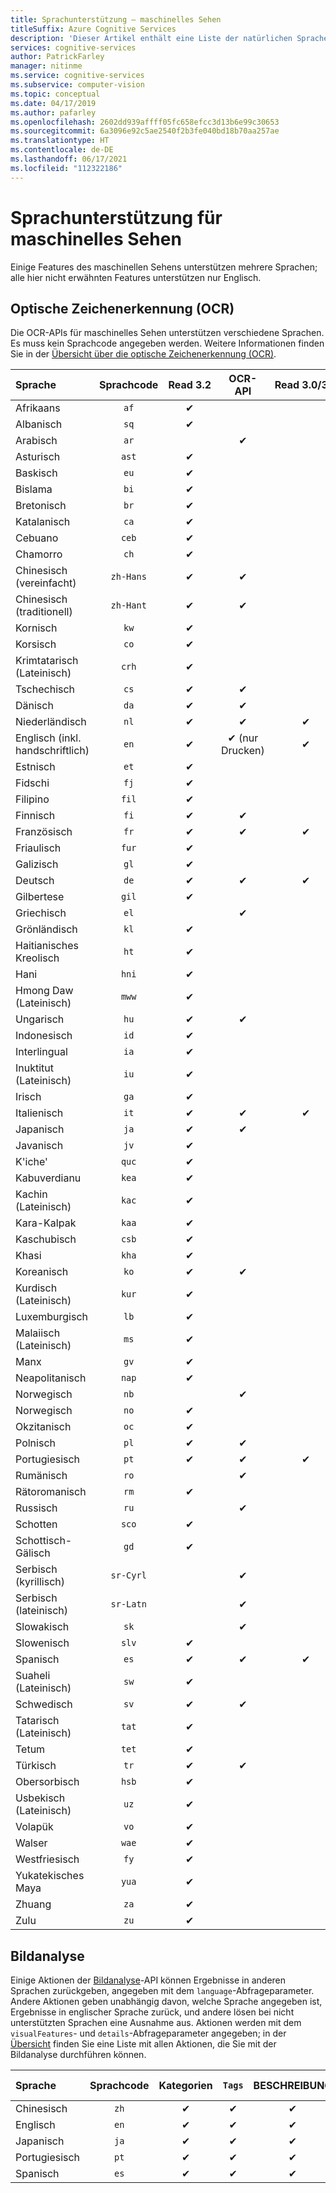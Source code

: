 ```yaml
---
title: Sprachunterstützung – maschinelles Sehen
titleSuffix: Azure Cognitive Services
description: 'Dieser Artikel enthält eine Liste der natürlichen Sprachen, die von Features für maschinelles Sehen unterstützt werden: OCR, Bildanalyse.'
services: cognitive-services
author: PatrickFarley
manager: nitinme
ms.service: cognitive-services
ms.subservice: computer-vision
ms.topic: conceptual
ms.date: 04/17/2019
ms.author: pafarley
ms.openlocfilehash: 2602dd939affff05fc658efcc3d13b6e99c30653
ms.sourcegitcommit: 6a3096e92c5ae2540f2b3fe040bd18b70aa257ae
ms.translationtype: HT
ms.contentlocale: de-DE
ms.lasthandoff: 06/17/2021
ms.locfileid: "112322186"
---
```

# <a name="language-support-for-computer-vision"></a>Sprachunterstützung für maschinelles Sehen

Einige Features des maschinellen Sehens unterstützen mehrere Sprachen; alle hier nicht erwähnten Features unterstützen nur Englisch.

## <a name="optical-character-recognition-ocr"></a>Optische Zeichenerkennung (OCR)

Die OCR-APIs für maschinelles Sehen unterstützen verschiedene Sprachen. Es muss kein Sprachcode angegeben werden. Weitere Informationen finden Sie in der [Übersicht über die optische Zeichenerkennung (OCR)](overview-ocr.md).

|Sprache| Sprachcode | Read 3.2 | OCR-API | Read 3.0/3.1 |
|:-----|:----:|:-----:|:---:|:---:|
|Afrikaans|`af`|✔ | | |
|Albanisch |`sq`|✔ | | |
|Arabisch | `ar`|  | ✔ | |
|Asturisch |`ast`|✔ | | |
|Baskisch  |`eu`| ✔ | | |
|Bislama   |`bi`|✔ | | |
|Bretonisch    |`br`|✔ | | |
|Katalanisch    |`ca`|✔ | | |
|Cebuano    |`ceb`|✔ | | |
|Chamorro  |`ch`|✔| | |
|Chinesisch (vereinfacht) | `zh-Hans`|✔ |✔ | |
|Chinesisch (traditionell) | `zh-Hant`|✔ |✔ | |
|Kornisch     |`kw`|✔ | | |
|Korsisch      |`co`|✔ | | |
|Krimtatarisch (Lateinisch)  |`crh`| ✔ | | |
|Tschechisch | `cs` |✔ | ✔ | |
|Dänisch | `da` |✔ | ✔ | |
|Niederländisch | `nl` |✔ |✔ |✔ |
|Englisch (inkl. handschriftlich) | `en` |✔ |✔ (nur Drucken)|✔ |
|Estnisch  |`et`|✔ | | |
|Fidschi |`fj`|✔ | | |
|Filipino  |`fil`|✔ | | |
|Finnisch | `fi` |✔ |✔ | |
|Französisch | `fr` |✔ |✔ |✔ |
|Friaulisch  | `fur` |✔ | | |
|Galizisch   | `gl` |✔ | | |
|Deutsch | `de` |✔ |✔ |✔ |
|Gilbertese    | `gil` |✔ | | |
|Griechisch | `el` | |✔ | |
|Grönländisch   | `kl` |✔ | | |
|Haitianisches Kreolisch  | `ht` |✔ | | |
|Hani  | `hni` |✔ | | |
|Hmong Daw (Lateinisch) | `mww` | ✔ | | |
|Ungarisch | `hu` | ✔ |✔ | |
|Indonesisch   | `id` |✔ | | |
|Interlingual  | `ia` |✔ | | |
|Inuktitut (Lateinisch)  | `iu` | ✔ | | |
|Irisch    | `ga` |✔ | | |
|Italienisch | `it` |✔ |✔ |✔ |
|Japanisch | `ja` |✔ |✔ | |
|Javanisch | `jv` |✔ | | |
|K'iche'  | `quc` |✔ | | |
|Kabuverdianu | `kea` |✔ | | |
|Kachin (Lateinisch) | `kac` |✔ | | |
|Kara-Kalpak | `kaa` | ✔ | | |
|Kaschubisch | `csb` |✔ | | |
|Khasi  | `kha` | ✔ | | |
|Koreanisch | `ko` |✔ |✔ | |
|Kurdisch (Lateinisch) | `kur` |✔ | | |
|Luxemburgisch  | `lb` | ✔ | | |
|Malaiisch (Lateinisch)  | `ms` | ✔ | | |
|Manx  | `gv` | ✔ | | |
|Neapolitanisch   | `nap` | ✔ | | |
|Norwegisch | `nb` | | ✔ | |
|Norwegisch | `no` | ✔ | | |
|Okzitanisch | `oc` | ✔ | | |
|Polnisch | `pl` | ✔ |✔ | |
|Portugiesisch | `pt` |✔ |✔ |✔ |
|Rumänisch | `ro` | | ✔ | |
|Rätoromanisch  | `rm` | ✔ | | |
|Russisch | `ru` | |✔ | |
|Schotten  | `sco` | ✔ | | |
|Schottisch-Gälisch  | `gd` |✔ | | |
|Serbisch (kyrillisch) | `sr-Cyrl` | |✔ | |
|Serbisch (lateinisch) | `sr-Latn` | |✔ | |
|Slowakisch | `sk` | |✔ | |
|Slowenisch  | `slv` | ✔ || |
|Spanisch | `es` |✔ |✔ |✔ |
|Suaheli (Lateinisch)  | `sw` |✔ | | |
|Schwedisch | `sv` |✔ |✔ | |
|Tatarisch (Lateinisch)  | `tat` | ✔ | | |
|Tetum    | `tet` |✔ |  | |
|Türkisch | `tr` |✔ | ✔ | |
|Obersorbisch  | `hsb` |✔ |  | |
|Usbekisch (Lateinisch)     | `uz` |✔ |  | |
|Volapük   | `vo` | ✔ | | |
|Walser    | `wae` | ✔ | | |
|Westfriesisch | `fy` | ✔ | | |
|Yukatekisches Maya | `yua` | ✔ | | |
|Zhuang | `za` |✔ |  | |
|Zulu  | `zu` | ✔ | | |

## <a name="image-analysis"></a>Bildanalyse

Einige Aktionen der [Bildanalyse](https://westcentralus.dev.cognitive.microsoft.com/docs/services/computer-vision-v3-1-ga/operations/56f91f2e778daf14a499f21b)-API können Ergebnisse in anderen Sprachen zurückgeben, angegeben mit dem `language`-Abfrageparameter. Andere Aktionen geben unabhängig davon, welche Sprache angegeben ist, Ergebnisse in englischer Sprache zurück, und andere lösen bei nicht unterstützten Sprachen eine Ausnahme aus. Aktionen werden mit dem `visualFeatures`- und `details`-Abfrageparameter angegeben; in der [Übersicht](overview-image-analysis.md) finden Sie eine Liste mit allen Aktionen, die Sie mit der Bildanalyse durchführen können.

|Sprache | Sprachcode | Kategorien | `Tags` | BESCHREIBUNG | Erwachsene | Marken | Color | Gesichtserkennung | ImageType | Objekte | Prominente | Besondere Merkmale |
|:---|:---:|:----:|:---:|:---:|:---:|:---:|:---:|:---:|:---:|:---:|:---:|:---:|
|Chinesisch | `zh`    | ✔ | ✔| ✔|-|-|-|-|-|❌|✔|✔|
|Englisch | `en`   | ✔ | ✔| ✔|✔|✔|✔|✔|✔|✔|✔|✔|
|Japanisch | `ja`   | ✔ | ✔| ✔|-|-|-|-|-|❌|✔|✔|
|Portugiesisch | `pt` | ✔ | ✔| ✔|-|-|-|-|-|❌|✔|✔|
|Spanisch | `es`    | ✔ | ✔| ✔|-|-|-|-|-|❌|✔|✔|
